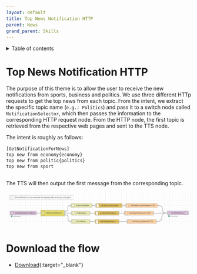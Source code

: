```yaml
---
layout: default
title: Top News Notification HTTP
parent: News
grand_parent: Skills
---
```


<details close markdown="block">
  <summary>
    Table of contents
  </summary>
  {: .text-delta }
1. TOC
{:toc}
</details>

# Top News Notification HTTP
The purpose of this theme is to allow the user to receive the new notifications from sports, business and politics.
We use three different HTTp requests to get the top news from each topic.
From the intent, we extract the specific topic name (`e.g.: Politics`) and pass it to a switch node called 
`NotificationSelector`, which then passes the information to the corresponding HTTP request node. From the HTTP node, 
the first topic is retrieved from the respective web pages and sent to the TTS node.
 
The intent is roughly as follows:
 
```
[GetNotificationForNews]
top new from economy{economy}
top new from politic{politics}
top new from sport
 
```
The TTS will then output the first message from the corresponding topic.


[![top_news_notification](../../../assets/top_news_notification.png)](../../../assets/top_news_notification.png)

# Download the flow
- [Download](https://github.com/th-koeln-intia/ip-sprachassistent-team4/blob/master/flows/top_news_notification.json){:target="_blank"}
